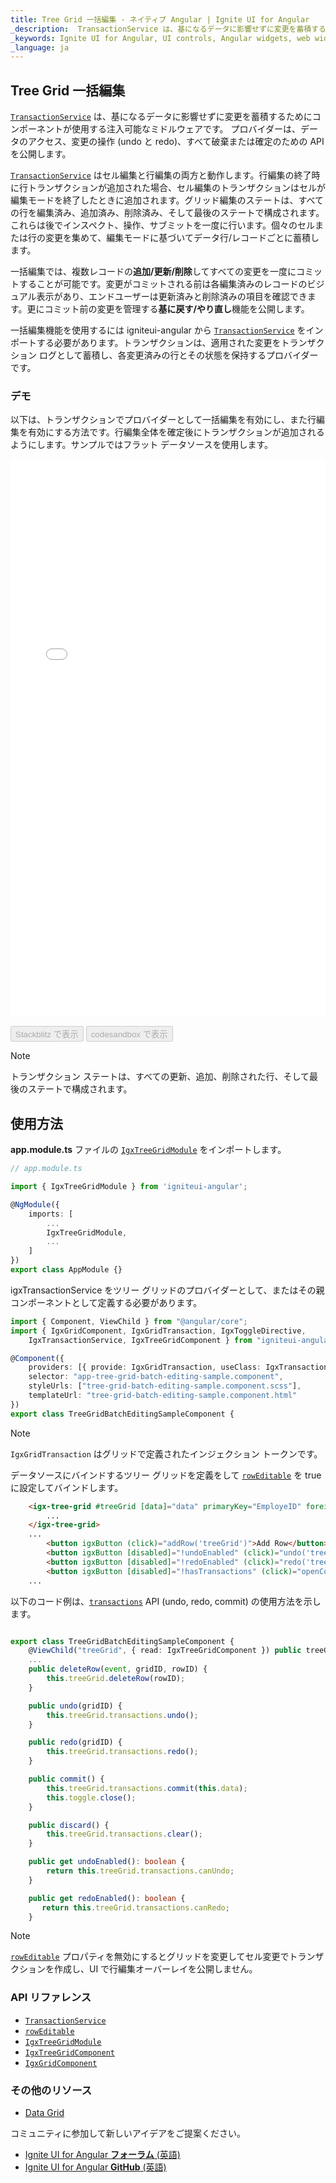 ```yaml
---
title: Tree Grid 一括編集 - ネイティブ Angular | Ignite UI for Angular
_description:  TransactionService は、基になるデータに影響せずに変更を蓄積するためにコンポーネントが使用する注入可能なミドルウェアです。プロバイダーは、データのアクセス、変更の操作 (undo と redo)、すべて破棄または確定のための API を公開します。
_keywords: Ignite UI for Angular, UI controls, Angular widgets, web widgets, UI widgets, Angular, Native Angular Components Suite, Native Angular Controls, Native Angular Components Library, Angular Tree Grid component, Angular Tree Grid control, Angular Tree Grid component, Angular High Performance Tree Grid, Tree Grid 
_language: ja
---
```


## Tree Grid 一括編集 

[`TransactionService`]({environment:angularApiUrl}/classes/igxtransactionservice.html) は、基になるデータに影響せずに変更を蓄積するためにコンポーネントが使用する注入可能なミドルウェアです。 プロバイダーは、データのアクセス、変更の操作 (undo と redo)、すべて破棄または確定のための API を公開します。

[`TransactionService`]({environment:angularApiUrl}/classes/igxtransactionservice.html) はセル編集と行編集の両方と動作します。行編集の終了時に行トランザクションが追加された場合、セル編集のトランザクションはセルが編集モードを終了したときに追加されます。グリッド編集のステートは、すべての行を編集済み、追加済み、削除済み、そして最後のステートで構成されます。これらは後でインスペクト、操作、サブミットを一度に行います。個々のセルまたは行の変更を集めて、編集モードに基づいてデータ行/レコードごとに蓄積します。

一括編集では、複数レコードの**追加/更新/削除**してすべての変更を一度にコミットすることが可能です。変更がコミットされる前は各編集済みのレコードのビジュアル表示があり、エンドユーザーは更新済みと削除済みの項目を確認できます。更にコミット前の変更を管理する**基に戻す/やり直し**機能を公開します。

一括編集機能を使用するには igniteui-angular から [`TransactionService`]({environment:angularApiUrl}/classes/igxtransactionservice.html) をインポートする必要があります。トランザクションは、適用された変更をトランザクション ログとして蓄積し、各変更済みの行とその状態を保持するプロバイダーです。

### デモ

以下は、トランザクションでプロバイダーとして一括編集を有効にし、また行編集を有効にする方法です。行編集全体を確定後にトランザクションが追加されるようにします。サンプルではフラット データソースを使用します。

<div class="sample-container loading" style="height:890px">
    <iframe id="tree-grid-batch-editing-sample-iframe" src='{environment:demosBaseUrl}/tree-grid/treegrid-batch-edit' width="100%" height="100%" seamless frameBorder="0" onload="onSampleIframeContentLoaded(this);"></iframe>
</div>
<br/>
<div>
<button data-localize="stackblitz" disabled class="stackblitz-btn" data-iframe-id="tree-grid-batch-editing-sample-iframe" data-demos-base-url="{environment:demosBaseUrl}">Stackblitz で表示</button>
<button data-localize="codesandbox" disabled class="codesandbox-btn" data-iframe-id="tree-grid-batch-editing-sample-iframe" data-demos-base-url="{environment:demosBaseUrl}">codesandbox で表示</button>
</div>
<div class="divider--half"></div>


> [!NOTE]
> トランザクション ステートは、すべての更新、追加、削除された行、そして最後のステートで構成されます。

## 使用方法

**app.module.ts** ファイルの [`IgxTreeGridModule`]({environment:angularApiUrl}/classes/igxtreegridmodule.html) をインポートします。

```typescript
// app.module.ts

import { IgxTreeGridModule } from 'igniteui-angular';

@NgModule({
    imports: [
        ...
        IgxTreeGridModule,
        ...
    ]
})
export class AppModule {}
```
igxTransactionService をツリー グリッドのプロバイダーとして、またはその親コンポーネントとして定義する必要があります。

```typescript
import { Component, ViewChild } from "@angular/core";
import { IgxGridComponent, IgxGridTransaction, IgxToggleDirective,
    IgxTransactionService, IgxTreeGridComponent } from "igniteui-angular";

@Component({
    providers: [{ provide: IgxGridTransaction, useClass: IgxTransactionService }],
    selector: "app-tree-grid-batch-editing-sample.component",
    styleUrls: ["tree-grid-batch-editing-sample.component.scss"],
    templateUrl: "tree-grid-batch-editing-sample.component.html"
})
export class TreeGridBatchEditingSampleComponent {

```
> [!NOTE]
> `IgxGridTransaction` はグリッドで定義されたインジェクション トークンです。


データソースにバインドするツリー グリッドを定義をして [`rowEditable`]({environment:angularApiUrl}/classes/igxgridcomponent.html#roweditable) を true に設定してバインドします。

```html
    <igx-tree-grid #treeGrid [data]="data" primaryKey="EmployeID" foreignKey="PID" width ="100%" height ="500px" rowEditable=true rowSelectable=true columnHiding=true>
        ...
    </igx-tree-grid>
    ...
        <button igxButton (click)="addRow('treeGrid')">Add Row</button>
        <button igxButton [disabled]="!undoEnabled" (click)="undo('treeGrid')">Undo</button>
        <button igxButton [disabled]="!redoEnabled" (click)="redo('treeGrid')">Redo</button>
        <button igxButton [disabled]="!hasTransactions" (click)="openCommitDialog('treeGrid')">Commit</button>
    ...
```

以下のコード例は、[`transactions`]({environment:angularApiUrl}/classes/igxtransactionservice.html#) API (undo, redo, commit) の使用方法を示します。

```typescript

export class TreeGridBatchEditingSampleComponent {
    @ViewChild("treeGrid", { read: IgxTreeGridComponent }) public treeGrid: IgxTreeGridComponent;
    ...
    public deleteRow(event, gridID, rowID) {
        this.treeGrid.deleteRow(rowID);
    }

    public undo(gridID) {
        this.treeGrid.transactions.undo();
    }

    public redo(gridID) {
        this.treeGrid.transactions.redo();
    }

    public commit() {
        this.treeGrid.transactions.commit(this.data);
        this.toggle.close();
    }

    public discard() {
        this.treeGrid.transactions.clear();
    }

    public get undoEnabled(): boolean {
        return this.treeGrid.transactions.canUndo;
    }

    public get redoEnabled(): boolean {
       return this.treeGrid.transactions.canRedo;
    }

```

> [!NOTE]
> [`rowEditable`]({environment:angularApiUrl}/classes/igxgridcomponent.html#roweditable) プロパティを無効にするとグリッドを変更してセル変更でトランザクションを作成し、UI で行編集オーバーレイを公開しません。


### API リファレンス

* [`TransactionService`]({environment:angularApiUrl}/classes/igxtransactionservice.html) 
* [`rowEditable`]({environment:angularApiUrl}/classes/igxgridcomponent.html#roweditable)
* [`IgxTreeGridModule`]({environment:angularApiUrl}/classes/igxtreegridmodule.html)
* [`IgxTreeGridComponent`]({environment:angularApiUrl}/classes/igxtreegridcomponent.html)
* [`IgxGridComponent`]({environment:angularApiUrl}/classes/igxgridcomponent.html)


### その他のリソース

<div class="divider--half"></div>

* [Data Grid](../grid/grid.md)

<div class="divider--half"></div>
コミュニティに参加して新しいアイデアをご提案ください。

* [Ignite UI for Angular **フォーラム** (英語) ](https://www.infragistics.com/community/forums/f/ignite-ui-for-angular)
* [Ignite UI for Angular **GitHub** (英語) ](https://github.com/IgniteUI/igniteui-angular)








